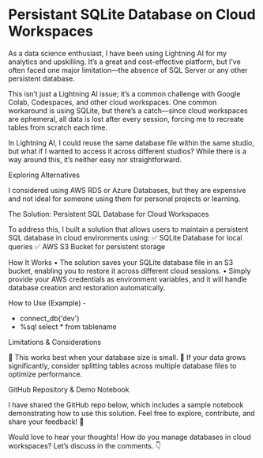# Persistant SQLite Database on Cloud Workspaces 

As a data science enthusiast, I have been using Lightning AI for my analytics and upskilling. It’s a great and cost-effective platform, but I’ve often faced one major limitation—the absence of SQL Server or any other persistent database.

This isn’t just a Lightning AI issue; it’s a common challenge with Google Colab, Codespaces, and other cloud workspaces. One common workaround is using SQLite, but there’s a catch—since cloud workspaces are ephemeral, all data is lost after every session, forcing me to recreate tables from scratch each time.

In Lightning AI, I could reuse the same database file within the same studio, but what if I wanted to access it across different studios? While there is a way around this, it’s neither easy nor straightforward.

Exploring Alternatives

I considered using AWS RDS or Azure Databases, but they are expensive and not ideal for someone using them for personal projects or learning.

The Solution: Persistent SQL Database for Cloud Workspaces

To address this, I built a solution that allows users to maintain a persistent SQL database in cloud environments using:
✅ SQLite Database for local queries
✅ AWS S3 Bucket for persistent storage

How It Works
	•	The solution saves your SQLite database file in an S3 bucket, enabling you to restore it across different cloud sessions.
	•	Simply provide your AWS credentials as environment variables, and it will handle database creation and restoration automatically.


How to Use (Example) - 
- connect_db('dev')
- %sql select * from tablename

Limitations & Considerations

🔹 This works best when your database size is small.
🔹 If your data grows significantly, consider splitting tables across multiple database files to optimize performance.

GitHub Repository & Demo Notebook

I have shared the GitHub repo below, which includes a sample notebook demonstrating how to use this solution. Feel free to explore, contribute, and share your feedback! 🚀

Would love to hear your thoughts! How do you manage databases in cloud workspaces? Let’s discuss in the comments. 👇